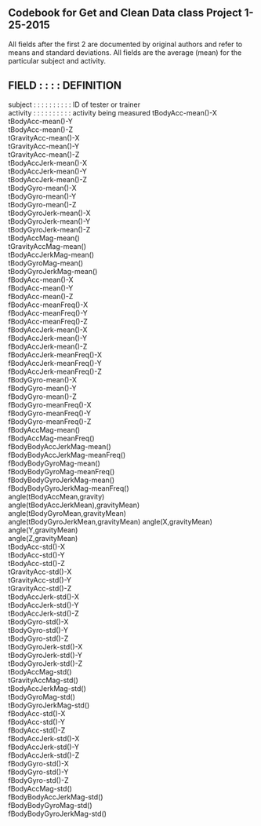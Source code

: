 ## Codebook for Get and Clean Data class Project 1-25-2015

All fields after the first 2 are documented by original authors 
and refer to means and standard deviations. All fields are the
average (mean) for the particular subject and activity.
 
## FIELD : : : : DEFINITION
 subject : : : : : : : : : : ID of tester or trainer                             
 activity : : : : : : : : : : activity being measured
 tBodyAcc-mean()-X             
 tBodyAcc-mean()-Y             
 tBodyAcc-mean()-Z             
 tGravityAcc-mean()-X             
 tGravityAcc-mean()-Y             
 tGravityAcc-mean()-Z             
 tBodyAccJerk-mean()-X            
 tBodyAccJerk-mean()-Y            
 tBodyAccJerk-mean()-Z            
 tBodyGyro-mean()-X               
 tBodyGyro-mean()-Y               
 tBodyGyro-mean()-Z               
 tBodyGyroJerk-mean()-X           
 tBodyGyroJerk-mean()-Y           
 tBodyGyroJerk-mean()-Z           
 tBodyAccMag-mean()               
 tGravityAccMag-mean()            
 tBodyAccJerkMag-mean()           
 tBodyGyroMag-mean()              
 tBodyGyroJerkMag-mean()          
 fBodyAcc-mean()-X                
 fBodyAcc-mean()-Y                
 fBodyAcc-mean()-Z                
 fBodyAcc-meanFreq()-X            
 fBodyAcc-meanFreq()-Y            
 fBodyAcc-meanFreq()-Z            
 fBodyAccJerk-mean()-X            
 fBodyAccJerk-mean()-Y            
 fBodyAccJerk-mean()-Z            
 fBodyAccJerk-meanFreq()-X        
 fBodyAccJerk-meanFreq()-Y        
 fBodyAccJerk-meanFreq()-Z        
 fBodyGyro-mean()-X               
 fBodyGyro-mean()-Y               
 fBodyGyro-mean()-Z               
 fBodyGyro-meanFreq()-X              
 fBodyGyro-meanFreq()-Y              
 fBodyGyro-meanFreq()-Z              
 fBodyAccMag-mean()                  
 fBodyAccMag-meanFreq()              
 fBodyBodyAccJerkMag-mean()          
 fBodyBodyAccJerkMag-meanFreq()      
 fBodyBodyGyroMag-mean()             
 fBodyBodyGyroMag-meanFreq()         
 fBodyBodyGyroJerkMag-mean()         
 fBodyBodyGyroJerkMag-meanFreq()     
 angle(tBodyAccMean,gravity)         
 angle(tBodyAccJerkMean),gravityMean)
 angle(tBodyGyroMean,gravityMean)    
 angle(tBodyGyroJerkMean,gravityMean)
 angle(X,gravityMean)                
 angle(Y,gravityMean)                
 angle(Z,gravityMean)                
 tBodyAcc-std()-X                    
 tBodyAcc-std()-Y                    
 tBodyAcc-std()-Z                    
 tGravityAcc-std()-X                 
 tGravityAcc-std()-Y                 
 tGravityAcc-std()-Z                 
 tBodyAccJerk-std()-X                
 tBodyAccJerk-std()-Y                
 tBodyAccJerk-std()-Z                
 tBodyGyro-std()-X                   
 tBodyGyro-std()-Y                   
 tBodyGyro-std()-Z                   
 tBodyGyroJerk-std()-X               
 tBodyGyroJerk-std()-Y               
 tBodyGyroJerk-std()-Z               
 tBodyAccMag-std()                   
 tGravityAccMag-std()                
 tBodyAccJerkMag-std()          
 tBodyGyroMag-std()             
 tBodyGyroJerkMag-std()         
 fBodyAcc-std()-X               
 fBodyAcc-std()-Y               
 fBodyAcc-std()-Z               
 fBodyAccJerk-std()-X           
 fBodyAccJerk-std()-Y           
 fBodyAccJerk-std()-Z           
 fBodyGyro-std()-X                   
 fBodyGyro-std()-Y                   
 fBodyGyro-std()-Z                   
 fBodyAccMag-std()                   
 fBodyBodyAccJerkMag-std()           
 fBodyBodyGyroMag-std()              
 fBodyBodyGyroJerkMag-std()